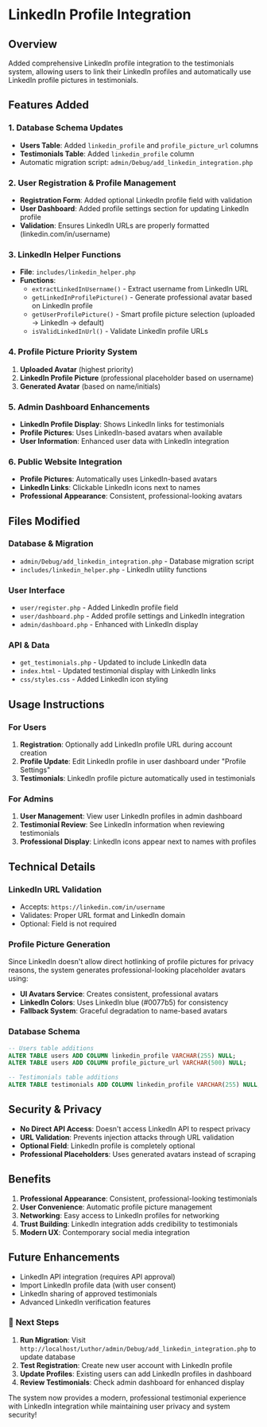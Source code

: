 # LinkedIn Profile Integration

## Overview
Added comprehensive LinkedIn profile integration to the testimonials system, allowing users to link their LinkedIn profiles and automatically use LinkedIn profile pictures in testimonials.

## Features Added

### 1. Database Schema Updates
- **Users Table**: Added `linkedin_profile` and `profile_picture_url` columns
- **Testimonials Table**: Added `linkedin_profile` column
- Automatic migration script: `admin/Debug/add_linkedin_integration.php`

### 2. User Registration & Profile Management
- **Registration Form**: Added optional LinkedIn profile field with validation
- **User Dashboard**: Added profile settings section for updating LinkedIn profile
- **Validation**: Ensures LinkedIn URLs are properly formatted (linkedin.com/in/username)

### 3. LinkedIn Helper Functions
- **File**: `includes/linkedin_helper.php`
- **Functions**:
  - `extractLinkedInUsername()` - Extract username from LinkedIn URL
  - `getLinkedInProfilePicture()` - Generate professional avatar based on LinkedIn profile
  - `getUserProfilePicture()` - Smart profile picture selection (uploaded → LinkedIn → default)
  - `isValidLinkedInUrl()` - Validate LinkedIn profile URLs

### 4. Profile Picture Priority System
1. **Uploaded Avatar** (highest priority)
2. **LinkedIn Profile Picture** (professional placeholder based on username)
3. **Generated Avatar** (based on name/initials)

### 5. Admin Dashboard Enhancements
- **LinkedIn Profile Display**: Shows LinkedIn links for testimonials
- **Profile Pictures**: Uses LinkedIn-based avatars when available
- **User Information**: Enhanced user data with LinkedIn integration

### 6. Public Website Integration
- **Profile Pictures**: Automatically uses LinkedIn-based avatars
- **LinkedIn Links**: Clickable LinkedIn icons next to names
- **Professional Appearance**: Consistent, professional-looking avatars

## Files Modified

### Database & Migration
- `admin/Debug/add_linkedin_integration.php` - Database migration script
- `includes/linkedin_helper.php` - LinkedIn utility functions

### User Interface
- `user/register.php` - Added LinkedIn profile field
- `user/dashboard.php` - Added profile settings and LinkedIn integration
- `admin/dashboard.php` - Enhanced with LinkedIn display

### API & Data
- `get_testimonials.php` - Updated to include LinkedIn data
- `index.html` - Updated testimonial display with LinkedIn links
- `css/styles.css` - Added LinkedIn icon styling

## Usage Instructions

### For Users
1. **Registration**: Optionally add LinkedIn profile URL during account creation
2. **Profile Update**: Edit LinkedIn profile in user dashboard under "Profile Settings"
3. **Testimonials**: LinkedIn profile picture automatically used in testimonials

### For Admins
1. **User Management**: View user LinkedIn profiles in admin dashboard
2. **Testimonial Review**: See LinkedIn information when reviewing testimonials
3. **Professional Display**: LinkedIn icons appear next to names with profiles

## Technical Details

### LinkedIn URL Validation
- Accepts: `https://linkedin.com/in/username`
- Validates: Proper URL format and LinkedIn domain
- Optional: Field is not required

### Profile Picture Generation
Since LinkedIn doesn't allow direct hotlinking of profile pictures for privacy reasons, the system generates professional-looking placeholder avatars using:
- **UI Avatars Service**: Creates consistent, professional avatars
- **LinkedIn Colors**: Uses LinkedIn blue (#0077b5) for consistency
- **Fallback System**: Graceful degradation to name-based avatars

### Database Schema
```sql
-- Users table additions
ALTER TABLE users ADD COLUMN linkedin_profile VARCHAR(255) NULL;
ALTER TABLE users ADD COLUMN profile_picture_url VARCHAR(500) NULL;

-- Testimonials table additions  
ALTER TABLE testimonials ADD COLUMN linkedin_profile VARCHAR(255) NULL;
```

## Security & Privacy
- **No Direct API Access**: Doesn't access LinkedIn API to respect privacy
- **URL Validation**: Prevents injection attacks through URL validation
- **Optional Field**: LinkedIn profile is completely optional
- **Professional Placeholders**: Uses generated avatars instead of scraping

## Benefits
1. **Professional Appearance**: Consistent, professional-looking testimonials
2. **User Convenience**: Automatic profile picture management
3. **Networking**: Easy access to LinkedIn profiles for networking
4. **Trust Building**: LinkedIn integration adds credibility to testimonials
5. **Modern UX**: Contemporary social media integration

## Future Enhancements
- LinkedIn API integration (requires API approval)
- Import LinkedIn profile data (with user consent)
- LinkedIn sharing of approved testimonials
- Advanced LinkedIn verification features

### 🎯 **Next Steps**

1. **Run Migration**: Visit `http://localhost/Luthor/admin/Debug/add_linkedin_integration.php` to update database
2. **Test Registration**: Create new user account with LinkedIn profile
3. **Update Profiles**: Existing users can add LinkedIn profiles in dashboard
4. **Review Testimonials**: Check admin dashboard for enhanced display

The system now provides a modern, professional testimonial experience with LinkedIn integration while maintaining user privacy and system security!
